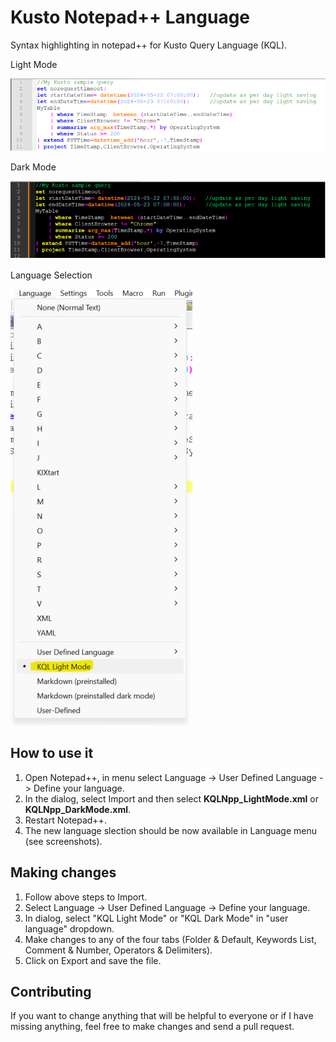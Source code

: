 # Kusto Notepad++ Language
Syntax highlighting in notepad++ for Kusto Query Language (KQL).

Light Mode

![Light Mode](./docs/LightMode.png)

Dark Mode

![Dark Mode](./docs/DarkMode.png)

Language Selection 

![Language selection](./docs/LanguageMenu.png)

## How to use it
1. Open Notepad++, in menu select Language -> User Defined Language -> Define your language.
2. In the dialog, select Import and then select **KQLNpp_LightMode.xml** or **KQLNpp_DarkMode.xml**.
3. Restart Notepad++.
4. The new language slection should be now available in Language menu (see screenshots).

## Making changes
1. Follow above steps to Import.
2. Select Language -> User Defined Language -> Define your language.
3. In dialog, select "KQL Light Mode" or "KQL Dark Mode" in "user language" dropdown.
4. Make changes to any of the four tabs (Folder & Default, Keywords List, Comment & Number, Operators & Delimiters).
5. Click on Export and save the file. 

## Contributing 
If you want to change anything that will be helpful to everyone or if I have missing anything, feel free to make changes and send a pull request. 
